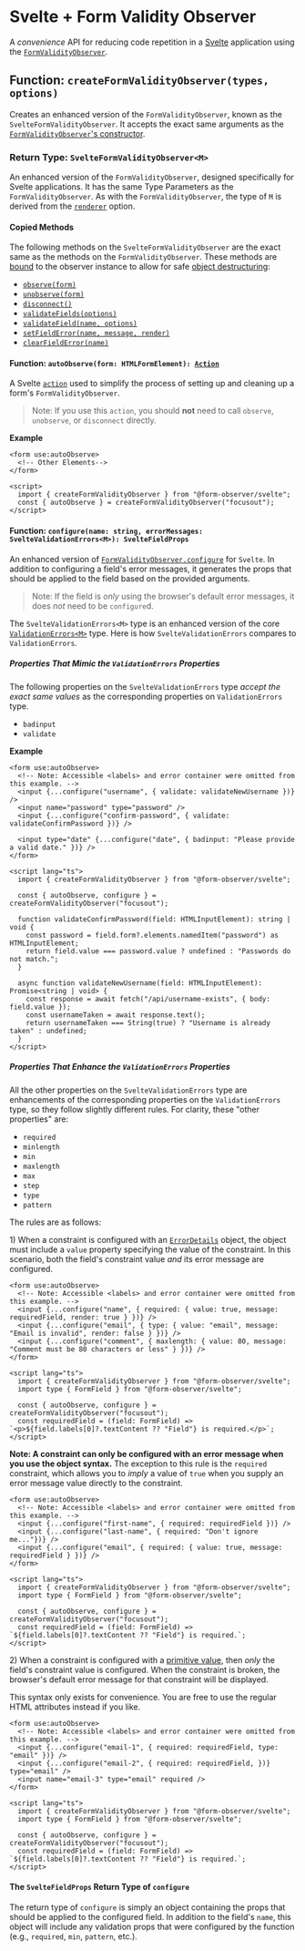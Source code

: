 # Svelte + Form Validity Observer

A _convenience_ API for reducing code repetition in a [Svelte](https://svelte.dev/) application using the [`FormValidityObserver`](../README.md).

## Function: `createFormValidityObserver(types, options)`

Creates an enhanced version of the `FormValidityObserver`, known as the `SvelteFormValidityObserver`. It accepts the exact same arguments as the [`FormValidityObserver`'s constructor](../README.md#constructor-formvalidityobservertypes-options).

### Return Type: `SvelteFormValidityObserver<M>`

An enhanced version of the `FormValidityObserver`, designed specifically for Svelte applications. It has the same Type Parameters as the `FormValidityObserver`. As with the `FormValidityObserver`, the type of `M` is derived from the [`renderer`](../README.md#form-validity-observer-options-renderer) option.

#### Copied Methods

The following methods on the `SvelteFormValidityObserver` are the exact same as the methods on the `FormValidityObserver`. These methods are [bound](https://developer.mozilla.org/en-US/docs/Web/JavaScript/Reference/Global_objects/Function/bind) to the observer instance to allow for safe [object destructuring](https://developer.mozilla.org/en-US/docs/Web/JavaScript/Reference/Operators/Destructuring_assignment#object_destructuring):

- [`observe(form)`](../README.md#method-formvalidityobserverobserveform-htmlformelement-boolean)
- [`unobserve(form)`](../README.md#method-formvalidityobserverunobserveform-htmlformelement-boolean)
- [`disconnect()`](../README.md#method-formvalidityobserverdisconnect-void)
- [`validateFields(options)`](../README.md#method-formvalidityobservervalidatefieldsoptions-validatefieldsoptions-boolean--promiseboolean)
- [`validateField(name, options)`](../README.md#method-formvalidityobservervalidatefieldname-string-options-validatefieldoptions-boolean--promiseboolean)
- [`setFieldError(name, message, render)`](../readme#method-formvalidityobserversetfielderrorname-string-message-errormessagestringerrormessagem-render-boolean-void)
- [`clearFieldError(name)`](../README.md#method-formvalidityobserverclearfielderrorname-string-void)

#### Function: `autoObserve(form: HTMLFormElement): `[`Action`](https://svelte.dev/docs/svelte-action)

A Svelte [`action`](https://learn.svelte.dev/tutorial/actions) used to simplify the process of setting up and cleaning up a form's `FormValidityObserver`.

> Note: If you use this `action`, you should **not** need to call `observe`, `unobserve`, or `disconnect` directly.

**Example**

```svelte
<form use:autoObserve>
  <!-- Other Elements-->
</form>

<script>
  import { createFormValidityObserver } from "@form-observer/svelte";
  const { autoObserve } = createFormValidityObserver("focusout");
</script>
```

#### Function: `configure(name: string, errorMessages: SvelteValidationErrors<M>): SvelteFieldProps`

An enhanced version of [`FormValidityObserver.configure`](../README.md#method-formvalidityobserverconfigurename-string-errormessages-validationerrorsm-void) for `Svelte`. In addition to configuring a field's error messages, it generates the props that should be applied to the field based on the provided arguments.

> Note: If the field is _only_ using the browser's default error messages, it does _not_ need to be `configure`d.

The `SvelteValidationErrors<M>` type is an enhanced version of the core [`ValidationErrors<M>`](../types.md#validationerrorsm) type. Here is how `SvelteValidationErrors` compares to `ValidationErrors`.

##### Properties That Mimic the `ValidationErrors` Properties

The following properties on the `SvelteValidationErrors` type _accept the exact same values_ as the corresponding properties on `ValidationErrors` type.

- `badinput`
- `validate`

**Example**

```svelte
<form use:autoObserve>
  <!-- Note: Accessible <labels> and error container were omitted from this example. -->
  <input {...configure("username", { validate: validateNewUsername })} />
  <input name="password" type="password" />
  <input {...configure("confirm-password", { validate: validateConfirmPassword })} />

  <input type="date" {...configure("date", { badinput: "Please provide a valid date." })} />
</form>

<script lang="ts">
  import { createFormValidityObserver } from "@form-observer/svelte";

  const { autoObserve, configure } = createFormValidityObserver("focusout");

  function validateConfirmPassword(field: HTMLInputElement): string | void {
    const password = field.form?.elements.namedItem("password") as HTMLInputElement;
    return field.value === password.value ? undefined : "Passwords do not match.";
  }

  async function validateNewUsername(field: HTMLInputElement): Promise<string | void> {
    const response = await fetch("/api/username-exists", { body: field.value });
    const usernameTaken = await response.text();
    return usernameTaken === String(true) ? "Username is already taken" : undefined;
  }
</script>
```

##### Properties That _Enhance_ the `ValidationErrors` Properties

All the other properties on the `SvelteValidationErrors` type are enhancements of the corresponding properties on the `ValidationErrors` type, so they follow slightly different rules. For clarity, these "other properties" are:

- `required`
- `minlength`
- `min`
- `maxlength`
- `max`
- `step`
- `type`
- `pattern`

The rules are as follows:

1&rpar; When a constraint is configured with an [`ErrorDetails`](../types.md#errordetailsm) object, the object must include a `value` property specifying the value of the constraint. In this scenario, both the field's constraint value _and_ its error message are configured.

```svelte
<form use:autoObserve>
  <!-- Note: Accessible <labels> and error container were omitted from this example. -->
  <input {...configure("name", { required: { value: true, message: requiredField, render: true } })} />
  <input {...configure("email", { type: { value: "email", message: "Email is invalid", render: false } })} />
  <input {...configure("comment", { maxlength: { value: 80, message: "Comment must be 80 characters or less" } })} />
</form>

<script lang="ts">
  import { createFormValidityObserver } from "@form-observer/svelte";
  import type { FormField } from "@form-observer/svelte";

  const { autoObserve, configure } = createFormValidityObserver("focusout");
  const requiredField = (field: FormField) => `<p>${field.labels[0]?.textContent ?? "Field"} is required.</p>`;
</script>
```

**Note: A constraint can only be configured with an error message when you use the object syntax.** The exception to this rule is the `required` constraint, which allows you to _imply_ a value of `true` when you supply an error message value directly to the constraint.

```svelte
<form use:autoObserve>
  <!-- Note: Accessible <labels> and error container were omitted from this example. -->
  <input {...configure("first-name", { required: requiredField })} />
  <input {...configure("last-name", { required: "Don't ignore me..."})} />
  <input {...configure("email", { required: { value: true, message: requiredField } })} />
</form>

<script lang="ts">
  import { createFormValidityObserver } from "@form-observer/svelte";
  import type { FormField } from "@form-observer/svelte";

  const { autoObserve, configure } = createFormValidityObserver("focusout");
  const requiredField = (field: FormField) => `${field.labels[0]?.textContent ?? "Field"} is required.`;
</script>
```

2&rpar; When a constraint is configured with a [primitive value](https://developer.mozilla.org/en-US/docs/Glossary/Primitive), then _only_ the field's constraint value is configured. When the constraint is broken, the browser's default error message for that constraint will be displayed.

This syntax only exists for convenience. You are free to use the regular HTML attributes instead if you like.

```svelte
<form use:autoObserve>
  <!-- Note: Accessible <labels> and error container were omitted from this example. -->
  <input {...configure("email-1", { required: requiredField, type: "email" })} />
  <input {...configure("email-2", { required: requiredField, })} type="email" />
  <input name="email-3" type="email" required />
</form>

<script lang="ts">
  import { createFormValidityObserver } from "@form-observer/svelte";
  import type { FormField } from "@form-observer/svelte";

  const { autoObserve, configure } = createFormValidityObserver("focusout");
  const requiredField = (field: FormField) => `${field.labels[0]?.textContent ?? "Field"} is required.`;
</script>
```

#### The `SvelteFieldProps` Return Type of `configure`

The return type of `configure` is simply an object containing the props that should be applied to the configured field. In addition to the field's `name`, this object will include any validation props that were configured by the function (e.g., `required`, `min`, `pattern`, etc.).
